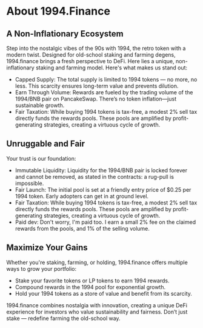 # About 1994.Finance

## A Non-Inflationary Ecosystem

Step into the nostalgic vibes of the 90s with 1994, the retro token with a modern twist. Designed for old-school staking and farming degens, 1994.finance brings a fresh perspective to DeFi.
Here lies a unique, non-inflationary staking and farming model. Here's what makes us stand out:

- Capped Supply: The total supply is limited to 1994 tokens — no more, no less. This scarcity ensures long-term value and prevents dilution.
- Earn Through Volume: Rewards are fueled by the trading volume of the 1994/BNB pair on PancakeSwap. There’s no token inflation—just sustainable growth.
- Fair Taxation: While buying 1994 tokens is tax-free, a modest 2% sell tax directly funds the rewards pools. These pools are amplified by profit-generating strategies, creating a virtuous cycle of growth.

## Unruggable and Fair

Your trust is our foundation:

- Immutable Liquidity: Liquidity for the 1994/BNB pair is locked forever and cannot be removed, as stated in the contracts: a rug-pull is impossible.
- Fair Launch: The initial pool is set at a friendly entry price of $0.25 per 1994 token. Early adopters can get in at ground level.
- Fair Taxation: While buying 1994 tokens is tax-free, a modest 2% sell tax directly funds the rewards pools. These pools are amplified by profit-generating strategies, creating a virtuous cycle of growth.
- Paid dev: Don't worry, I'm paid too. I earn a small 2% fee on the claimed rewards from the pools, and 1% of the selling volume.

## Maximize Your Gains

Whether you're staking, farming, or holding, 1994.finance offers multiple ways to grow your portfolio:

- Stake your favorite tokens or LP tokens to earn 1994 rewards.
- Compound rewards in the 1994 pool for exponential growth.
- Hold your 1994 tokens as a store of value and benefit from its scarcity.
  
1994.finance combines nostalgia with innovation, creating a unique DeFi experience for investors who value sustainability and fairness. Don’t just stake — redefine farming the old-school way.

